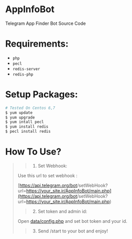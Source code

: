 # AppInfoBot
Telegram App Finder Bot Source Code

# Requirements: 
- `php`
- `pecl`
- `redis-server`
- `redis-php`

# Setup Packages:
```bash
# Tested On Centos 6,7
$ yum update
$ yum upgrade
$ yum intall pecl
$ yum install redis
$ pecl install redis
```

# How To Use?
>> 1. Set Webhook:
>
> Use this url to set webhook :
>
> [https://api.telegram.org/bot<TOKEN>/setWebHook?url=https://your_site.ir/AppInfoBot/main.php](https://api.telegram.org/bot<TOKEN>/setWebHook?url=https://your_site.ir/AppInfoBot/main.php)
> 
>> 2. Set token and admin id:
>
> Open [data/config.php](https://github.com/CruelTm/AppInfoBot/blob/master/data/config.php) and set bot token and your id.
>
>> 3. Send /start to your bot and enjoy!
